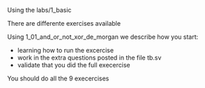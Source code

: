 Using the labs/1_basic

There are differente exercises available

Using 1_01_and_or_not_xor_de_morgan we describe how you start:

- learning how to run the excercise
- work in the extra questions posted in the file tb.sv
- validate that you did the full execercise

You should do all the 9 execercises
